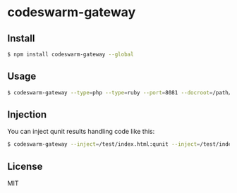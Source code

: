 # codeswarm-gateway

## Install

```bash
$ npm install codeswarm-gateway --global
```

## Usage

```bash
$ codeswarm-gateway --type=php --type=ruby --port=8081 --docroot=/path/to/my/docroot
```

## Injection

You can inject qunit results handling code like this:

```bash
$ codeswarm-gateway --inject=/test/index.html:qunit --inject=/test/index2.html:qunit ...
```

## License

MIT